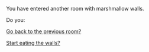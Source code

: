 You have entered another room with marshmallow walls. 

Do you:

[Go back to the previous room?](../stay/stay.md)

[Start eating the walls?](../../../eating-walls/eating-marshmallows.md)